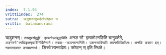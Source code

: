 ```yaml
---
index:  7.1.94
vrittiindex:  274
sutra:  ऋदुशनस्पुरुदंसोऽनेहसां च
vritti:  balamanorama 
---
```


ऋदुशनस्। `सख्युरसंबुद्धौ' इत्यतोऽसंबुद्धाविति `अनङ सौ' इत्यतोऽनङिति चानुवर्तते, `अङ्गस्ये'त्यधिकृतमृदादिभिर्विशेष्यते। तदाह--ऋदन्तानामिति। उशनसादिष्वपि तदन्तविधिर्बोध्यः। अनङि ङकार इत्। नकारादकार उच्चारणार्थः। `ङिच्चे'त्यन्तादेशः। क्रोष्टन् स् इति स्थिते। 


